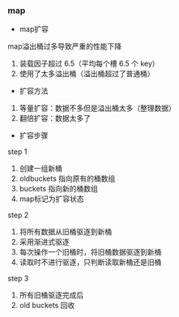 ### map

* map扩容

map溢出桶过多导致严重的性能下降

1. 装载因子超过 6.5（平均每个槽 6.5 个 key）
2. 使用了太多溢出桶（溢出桶超过了普通桶）

* 扩容方法

1. 等量扩容：数据不多但是溢出桶太多（整理数据）
2. 翻倍扩容：数据太多了

* 扩容步骤

step 1

1. 创建一组新桶
2. oldbuckets 指向原有的桶数组
3. buckets 指向新的桶数组
4. map标记为扩容状态

step 2

1. 将所有数据从旧桶驱逐到新桶
2. 采用渐进式驱逐
3. 每次操作一个旧桶时，将旧桶数据驱逐到新桶
4. 读取时不进行驱逐，只判断读取新桶还是旧桶

step 3

1. 所有旧桶驱逐完成后
2. old buckets 回收
